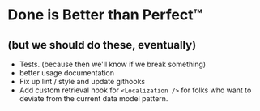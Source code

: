 # Done is Better than Perfect™

## (but we should do these, eventually)

- Tests. (because then we'll know if we break something)
- better usage documentation
- Fix up lint / style and update githooks
- Add custom retrieval hook for `<Localization />` for folks who want to deviate from the current data model pattern.
